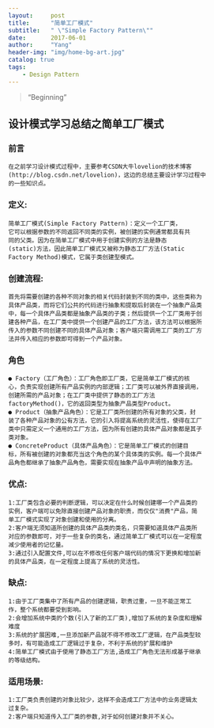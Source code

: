 ```yaml
---
layout:     post
title:      "简单工厂模式"
subtitle:   " \"Simple Factory Pattern\""
date:       2017-06-01 
author:     "Yang"
header-img: "img/home-bg-art.jpg"
catalog: true
tags:
    - Design Pattern
---
```


> “Beginning”
## 设计模式学习总结之简单工厂模式
### 前言
    在之前学习设计模式过程中，主要参考CSDN大牛lovelion的技术博客
    (http://blog.csdn.net/lovelion)，这边的总结主要设计学习过程中
    的一些知识点。
### 定义:
    简单工厂模式(Simple Factory Pattern)：定义一个工厂类，
    它可以根据参数的不同返回不同类的实例，被创建的实例通常都具有共
    同的父类。因为在简单工厂模式中用于创建实例的方法是静态
    (static)方法，因此简单工厂模式又被称为静态工厂方法(Static 
    Factory Method)模式，它属于类创建型模式。
### 创建流程:
    首先将需要创建的各种不同对象的相关代码封装到不同的类中，这些类称为
    具体产品类，而将它们公共的代码进行抽象和提取后封装在一个抽象产品类
    中，每一个具体产品类都是抽象产品类的子类；然后提供一个工厂类用于创
    建各种产品，在工厂类中提供一个创建产品的工厂方法，该方法可以根据所
    传入的参数不同创建不同的具体产品对象；客户端只需调用工厂类的工厂方
    法并传入相应的参数即可得到一个产品对象。
    
### 角色
    ● Factory（工厂角色）：工厂角色即工厂类，它是简单工厂模式的核
    心，负责实现创建所有产品实例的内部逻辑；工厂类可以被外界直接调用，
    创建所需的产品对象；在工厂类中提供了静态的工厂方法
    factoryMethod()，它的返回类型为抽象产品类型Product。
    ● Product（抽象产品角色）：它是工厂类所创建的所有对象的父类，封
    装了各种产品对象的公有方法，它的引入将提高系统的灵活性，使得在工厂
    类中只需定义一个通用的工厂方法，因为所有创建的具体产品对象都是其子
    类对象。
    ● ConcreteProduct（具体产品角色）：它是简单工厂模式的创建目
    标，所有被创建的对象都充当这个角色的某个具体类的实例。每一个具体产
    品角色都继承了抽象产品角色，需要实现在抽象产品中声明的抽象方法。
    
### 优点:
    1:工厂类包含必要的判断逻辑，可以决定在什么时候创建哪一个产品类的
    实例，客户端可以免除直接创建产品对象的职责，而仅仅"消费"产品，简
    单工厂模式实现了对象创建和使用的分离。
    2:客户端无须知道所创建的具体产品类的类名，只需要知道具体产品类所
    对应的参数即可，对于一些复杂的类名，通过简单工厂模式可以在一定程度
    减少使用者的记忆量。
    3:通过引入配置文件,可以在不修改任何客户端代码的情况下更换和增加新
    的具体产品类，在一定程度上提高了系统的灵活性。
### 缺点:
    1:由于工厂类集中了所有产品的创建逻辑，职责过重，一旦不能正常工
    作，整个系统都要受到影响。
    2:会增加系统中类的个数(引入了新的工厂类),增加了系统的复杂度和理解
    难度
    3:系统的扩展困难,一旦添加新产品就不得不修改工厂逻辑，在产品类型较
    多时，有可能造成工厂逻辑过于复杂，不利于系统的扩展和维护
    4:简单工厂模式由于使用了静态工厂方法,造成工厂角色无法形成基于继承
    的等级结构。
### 适用场景:
    1:工厂类负责创建的对象比较少，这样不会造成工厂方法中的业务逻辑太
    过复杂。
    2:客户端只知道传入工厂类的参数,对于如何创建对象并不关心。
    
    
